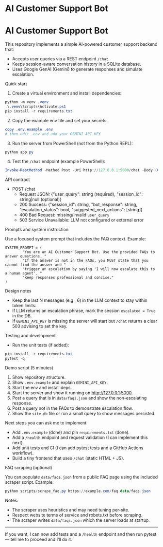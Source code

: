 # AI Customer Support Bot

# AI Customer Support Bot

This repository implements a simple AI-powered customer support backend that:

- Accepts user queries via a REST endpoint `/chat`.
- Keeps session-aware conversation history in a SQLite database.
- Uses Google GenAI (Gemini) to generate responses and simulate escalation.

Quick start

1. Create a virtual environment and install dependencies:

```powershell
python -m venv .venv
.\.venv\Scripts\Activate.ps1
pip install -r requirements.txt
```

2. Copy the example env file and set your secrets:

```powershell
copy .env.example .env
# then edit .env and add your GEMINI_API_KEY
```

3. Run the server from PowerShell (not from the Python REPL):

```powershell
python app.py
```

4. Test the `/chat` endpoint (example PowerShell):

```powershell
Invoke-RestMethod -Method Post -Uri http://127.0.0.1:5000/chat -Body (ConvertTo-Json @{user_query='Hello'; session_id=$null}) -ContentType 'application/json'
```

API contract

- POST /chat
  - Request JSON: {"user_query": string (required), "session_id": string|null (optional)}
  - 200 Success: {"session_id": string, "bot_response": string, "escalation_status": bool, "suggested_next_actions": [string]}
  - 400 Bad Request: missing/invalid `user_query`
  - 503 Service Unavailable: LLM not configured or external error

Prompts and system instruction

Use a focused system prompt that includes the FAQ context. Example:

```
SYSTEM_PROMPT = (
		"You are an AI Customer Support Bot. Use the provided FAQs to answer questions. "
		"If the answer is not in the FAQs, you MUST state that you cannot find the answer and "
		"trigger an escalation by saying 'I will now escalate this to a human agent'. "
		"Keep responses professional and concise."
)
```

Design notes

- Keep the last N messages (e.g., 6) in the LLM context to stay within token limits.
- If LLM returns an escalation phrase, mark the session `escalated = True` in the DB.
- If `GEMINI_API_KEY` is missing the server will start but `/chat` returns a clear 503 advising to set the key.

Testing and development

- Run the unit tests (if added):

```powershell
pip install -r requirements.txt
pytest -q
```

Demo script (5 minutes)

1. Show repository structure.
2. Show `.env.example` and explain `GEMINI_API_KEY`.
3. Start the env and install deps.
4. Start the server and show it running on http://127.0.0.1:5000.
5. Post a query that is in `data/faqs.json` and show the non-escalating response.
6. Post a query not in the FAQs to demonstrate escalation flow.
7. Show the `site.db` file or run a small query to show messages persisted.

Next steps you can ask me to implement

- Add `.env.example` (done) and pin `requirements.txt` (done).
- Add a `/health` endpoint and request validation (I can implement this next).
- Add unit tests and CI (I can add pytest tests and a GitHub Actions workflow).
- Build a tiny frontend that uses `/chat` (static HTML + JS).

FAQ scraping (optional)

You can populate `data/faqs.json` from a public FAQ page using the included scraper script. Example:

```powershell
python scripts/scrape_faq.py https://example.com/faq data/faqs.json
```

Notes:

- The scraper uses heuristics and may need tuning per-site.
- Respect website terms of service and robots.txt before scraping.
- The scraper writes `data/faqs.json` which the server loads at startup.

---

If you want, I can now add tests and a `/health` endpoint and then run pytest — tell me to proceed and I’ll do it.
